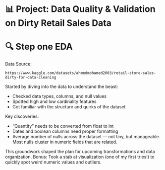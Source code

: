 # 📊 Project: Data Quality & Validation on Dirty Retail Sales Data

# 🔍 Step one EDA

Data Source:

    https://www.kaggle.com/datasets/ahmedmohamed2003/retail-store-sales-dirty-for-data-cleaning


Started by diving into the data to understand the beast:

- Checked data types, columns, and null values
- Spotted high and low cardinality features
- Got familiar with the structure and quirks of the dataset

Key discoveries:

- “Quantity” needs to be converted from float to int
- Dates and boolean columns need proper formatting
- Average number of nulls across the dataset — not tiny, but manageable. Most nulls cluster in numeric fields that are related.

This groundwork shaped the plan for upcoming transformations and data organization.
Bonus: Took a stab at visualization (one of my first tries!) to quickly spot weird numeric values and outliers.